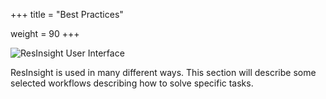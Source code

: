 +++
title = "Best Practices"

weight = 90
+++

![ResInsight User Interface](/images/getting-started/ResInsightUIMediumSize.png)

ResInsight is used in many different ways. This section will describe some selected workflows describing how to solve specific tasks.